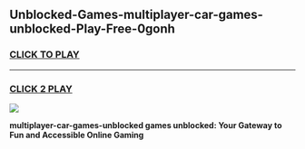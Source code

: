
## Unblocked-Games-multiplayer-car-games-unblocked-Play-Free-0gonh
<h3>
<a href="https://premium76.site?title=multiplayer-car-games-unblocked&ref=21A">CLICK TO PLAY</a></h3>
<hr>

<h3>
<a href="https://premium76.site?title=multiplayer-car-games-unblocked&ref=21A">CLICK 2 PLAY</a>
  
</h3>

<a href="https://premium76.site?title=multiplayer-car-games-unblocked&ref=21A"><img src="https://clearcache.store/games.png"></a>


**multiplayer-car-games-unblocked games unblocked: Your Gateway to Fun and Accessible Online Gaming**

